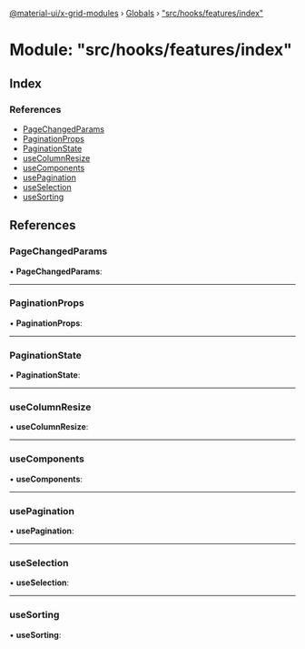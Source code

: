 [@material-ui/x-grid-modules](../README.md) › [Globals](../globals.md) › ["src/hooks/features/index"](_src_hooks_features_index_.md)

# Module: "src/hooks/features/index"

## Index

### References

- [PageChangedParams](_src_hooks_features_index_.md#pagechangedparams)
- [PaginationProps](_src_hooks_features_index_.md#paginationprops)
- [PaginationState](_src_hooks_features_index_.md#paginationstate)
- [useColumnResize](_src_hooks_features_index_.md#usecolumnresize)
- [useComponents](_src_hooks_features_index_.md#usecomponents)
- [usePagination](_src_hooks_features_index_.md#usepagination)
- [useSelection](_src_hooks_features_index_.md#useselection)
- [useSorting](_src_hooks_features_index_.md#usesorting)

## References

### PageChangedParams

• **PageChangedParams**:

---

### PaginationProps

• **PaginationProps**:

---

### PaginationState

• **PaginationState**:

---

### useColumnResize

• **useColumnResize**:

---

### useComponents

• **useComponents**:

---

### usePagination

• **usePagination**:

---

### useSelection

• **useSelection**:

---

### useSorting

• **useSorting**:
